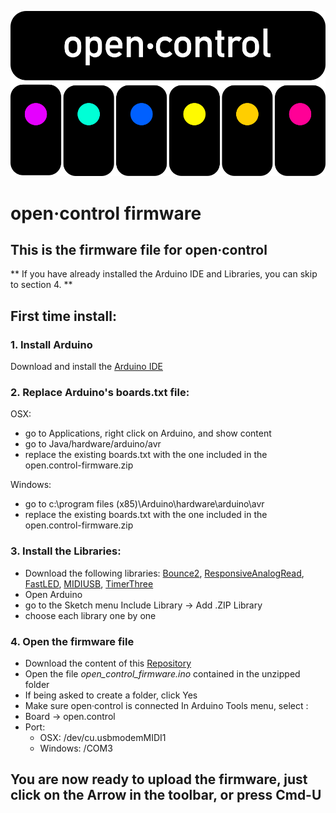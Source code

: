 ![open.control](https://github.com/KBLiveSolutions/open.control/blob/main/assets/images/logo_big.png)

# open·control firmware

## This is the firmware file for open·control

** If you have already installed the Arduino IDE and Libraries, you can skip to section 4. **

## First time install:

### 1. Install Arduino

Download and install the [Arduino IDE](https://www.arduino.cc/en/software/)

### 2. Replace Arduino's boards.txt file:

OSX:
* go to Applications, right click on Arduino, and show content
* go to Java/hardware/arduino/avr
* replace the existing boards.txt with the one included in the open.control-firmware.zip

Windows:
* go to c:\program files (x85)\Arduino\hardware\arduino\avr
* replace the existing boards.txt with the one included in the open.control-firmware.zip

### 3. Install the Libraries:

* Download the following libraries: [Bounce2](https://github.com/thomasfredericks/Bounce2/archive/refs/heads/master.zip), [ResponsiveAnalogRead](https://github.com/dxinteractive/ResponsiveAnalogRead/archive/refs/heads/master.zip), [FastLED](https://github.com/FastLED/FastLED/archive/refs/heads/master.zip), [MIDIUSB](https://github.com/arduino-libraries/MIDIUSB/archive/refs/heads/master.zip), [TimerThree](https://github.com/PaulStoffregen/TimerThree/archive/refs/heads/master.zip)
* Open Arduino
* go to the Sketch menu Include Library -> Add .ZIP Library
* choose each library one by one

### 4. Open the firmware file

* Download the content of this [Repository](https://github.com/KBLiveSolutions/open.control-firmware/archive/refs/heads/main.zip)
* Open the file *open_control_firmware.ino* contained in the unzipped folder
* If being asked to create a folder, click Yes
* Make sure open·control is connected
In Arduino Tools menu, select :
* Board -> open.control
* Port: 
    * OSX: /dev/cu.usbmodemMIDI1
    * Windows: /COM3

## You are now ready to upload the firmware, just click on the Arrow in the toolbar, or press Cmd-U



